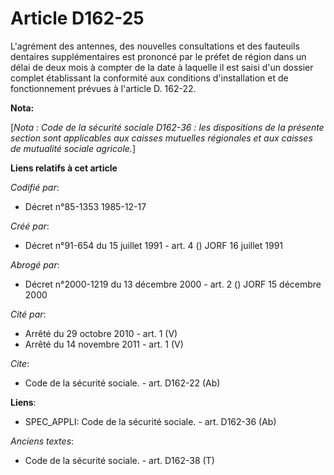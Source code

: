 # Article D162-25

L'agrément des antennes, des nouvelles consultations et des fauteuils dentaires supplémentaires est prononcé par le préfet de
région dans un délai de deux mois à compter de la date à laquelle il est saisi d'un dossier complet établissant la conformité
aux conditions d'installation et de fonctionnement prévues à l'article D. 162-22.

**Nota:**

[*Nota : Code de la sécurité sociale D162-36 : les dispositions de la présente section sont applicables aux caisses mutuelles
régionales et aux caisses de mutualité sociale agricole.*]

**Liens relatifs à cet article**

_Codifié par_:

  - Décret n°85-1353 1985-12-17

_Créé par_:

  - Décret n°91-654 du 15 juillet 1991 - art. 4 () JORF 16 juillet 1991

_Abrogé par_:

  - Décret n°2000-1219 du 13 décembre 2000 - art. 2 () JORF 15 décembre 2000

_Cité par_:

  - Arrêté du 29 octobre 2010 - art. 1 (V)
  - Arrêté du 14 novembre 2011 - art. 1 (V)

_Cite_:

  - Code de la sécurité sociale. - art. D162-22 (Ab)

**Liens**:

  - SPEC_APPLI: Code de la sécurité sociale. - art. D162-36 (Ab)

_Anciens textes_:

  - Code de la sécurité sociale. - art. D162-38 (T)
